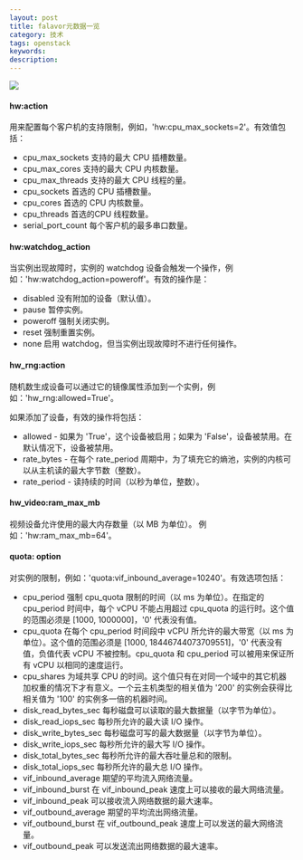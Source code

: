 ```yaml
---
layout: post
title: falavor元数据一览
category: 技术
tags: openstack
keywords: 
description: 
---
```


![](http://i.imgur.com/OPT6PLk.png)

#### hw:action ####

用来配置每个客户机的支持限制，例如，'hw:cpu_max_sockets=2'。有效值包括：
- cpu_max_sockets 支持的最大 CPU 插槽数量。
- cpu_max_cores 支持的最大 CPU 内核数量。
- cpu_max_threads 支持的最大 CPU 线程的量。
- cpu_sockets 首选的 CPU 插槽数量。
- cpu_cores 首选的 CPU 内核数量。
- cpu_threads 首选的CPU 线程数量。
- serial_port_count 每个客户机的最多串口数量。

#### hw:watchdog_action ####

当实例出现故障时，实例的 watchdog 设备会触发一个操作，例如：'hw:watchdog_action=poweroff'。有效的操作是：

- disabled 没有附加的设备（默认值）。
- pause 暂停实例。
- poweroff 强制关闭实例。
- reset 强制重置实例。
- none 启用 watchdog，但当实例出现故障时不进行任何操作。

#### hw_rng:action ####

随机数生成设备可以通过它的镜像属性添加到一个实例，例如：'hw_rng:allowed=True'。

如果添加了设备，有效的操作将包括：

- allowed - 如果为 'True'，这个设备被启用；如果为 'False'，设备被禁用。在默认情况下，设备被禁用。
- rate_bytes - 在每个 rate_period 周期中，为了填充它的熵池，实例的内核可以从主机读的最大字节数（整数）。
- rate_period - 读持续的时间（以秒为单位，整数）。

#### hw_video:ram_max_mb ####

视频设备允许使用的最大内存数量（以 MB 为单位）。
例如：'hw:ram_max_mb=64'。

#### quota: option ####

对实例的限制，例如：'quota:vif_inbound_average=10240'。有效选项包括：

- cpu_period 强制 cpu_quota 限制的时间（以 ms 为单位）。在指定的 cpu_period 时间中，每个 vCPU 不能占用超过 cpu_quota 的运行时。这个值的范围必须是 [1000, 1000000]，'0' 代表没有值。
- cpu_quota 在每个 cpu_period 时间段中 vCPU 所允许的最大带宽（以 ms 为单位）。这个值的范围必须是 [1000, 18446744073709551]，'0' 代表没有值，负值代表 vCPU 不被控制。cpu_quota 和 cpu_period 可以被用来保证所有 vCPU 以相同的速度运行。
- cpu_shares 为域共享 CPU 的时间。这个值只有在对同一个域中的其它机器加权重的情况下才有意义。一个云主机类型的相关值为 '200' 的实例会获得比相关值为 '100' 的实例多一倍的机器时间。
- disk_read_bytes_sec 每秒磁盘可以读取的最大数据量（以字节为单位）。
- disk_read_iops_sec 每秒所允许的最大读 I/O 操作。
- disk_write_bytes_sec 每秒磁盘可写的最大数据量（以字节为单位）。
- disk_write_iops_sec 每秒所允许的最大写 I/O 操作。
- disk_total_bytes_sec 每秒所允许的最大吞吐量总和的限制。
- disk_total_iops_sec 每秒所允许的最大总 I/O 操作。
- vif_inbound_average 期望的平均流入网络流量。
- vif_inbound_burst 在 vif_inbound_peak 速度上可以接收的最大网络流量。
- vif_inbound_peak 可以接收流入网络数据的最大速率。
- vif_outbound_average 期望的平均流出网络流量。
- vif_outbound_burst 在 vif_outbound_peak 速度上可以发送的最大网络流量。
- vif_outbound_peak 可以发送流出网络数据的最大速率。
